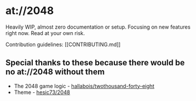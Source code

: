 # at://2048

Heavily WIP, almost zero documentation or setup. Focusing on new features right now.
Read at your own risk.

Contribution guidelines: [[CONTRIBUTING.md]]

## Special thanks to these because there would be no at://2048 without them

* The 2048 game logic - [hallabois/twothousand-forty-eight](https://github.com/hallabois/twothousand-forty-eight)
* Theme - [hesic73/2048](https://github.com/hesic73/2048)
